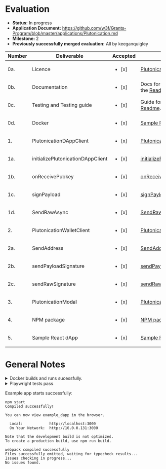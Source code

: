 # Evaluation

- **Status:** In progress
- **Application Document:** https://github.com/w3f/Grants-Program/blob/master/applications/Plutonication.md
- **Milestone:** 2
- **Previously successfully merged evaluation:** All by keeganquigley

| Number | Deliverable | Accepted | Link | Notes |
| ------------- | ------------- | ------------- | ------------- | ------------- |
| 0a. | Licence | <ul><li>[x] </li></ul> | [Plutonication](https://github.com/RostislavLitovkin/Plutonication/blob/Grant-delivery/LICENSE) | MIT |
| 0b. | Documentation | <ul><li>[x] </li></ul> | Docs for running all codes is in the [Readme](https://github.com/RostislavLitovkin/Plutonication/blob/main/README.md).  |
| 0c. | Testing and Testing guide | <ul><li>[x] </li></ul> | Guide for running tests is in the [Readme](https://github.com/RostislavLitovkin/Plutonication/blob/main/README.md). |  |
| 0d. | Docker | <ul><li>[x] </li></ul> | [Sample React dApp Dockerfile](https://github.com/RostislavLitovkin/Plutonication/blob/Grant-delivery/example_dapp/Dockerfile) |  |
| 1. | PlutonicationDAppClient | <ul><li>[x] </li></ul> | [PlutonicationDAppClient.ts](https://github.com/RostislavLitovkin/Plutonication/blob/Grant-delivery/src/PlutonicationDAppClient.ts) |  |
| 1a. | initializePlutonicationDAppClient | <ul><li>[x] </li></ul> | [initializePlutonicationDAppClient](https://github.com/RostislavLitovkin/Plutonication/blob/b2dde7b8c0b387259a459163d436e83d3c7862c4/src/PlutonicationDAppClient.ts#L18C23-L18C56) |  |
| 1b. | onReceivePubkey | <ul><li>[x] </li></ul> | [onReceivePubkey](https://github.com/RostislavLitovkin/Plutonication/blob/b2dde7b8c0b387259a459163d436e83d3c7862c4/src/PlutonicationDAppClient.ts#L20C3-L20C3) |  |
| 1c. | signPayload | <ul><li>[x] </li></ul> | [signPayload](https://github.com/RostislavLitovkin/Plutonication/blob/b2dde7b8c0b387259a459163d436e83d3c7862c4/src/PlutonicationDAppClient.ts#L64C13-L64C24) |  |
| 1d. | SendRawAsync | <ul><li>[x] </li></ul> | [SendRawAsync](https://github.com/RostislavLitovkin/Plutonication/blob/b2dde7b8c0b387259a459163d436e83d3c7862c4/src/PlutonicationDAppClient.ts#L77) |  |
| 2. | PlutonicationWalletClient | <ul><li>[x] </li></ul> | [PlutonicationWalletClient](https://github.com/RostislavLitovkin/Plutonication/blob/Grant-delivery/src/PlutonicationWalletClient.ts) |  |
| 2a. | SendAddress | <ul><li>[x] </li></ul> | [SendAddress](https://github.com/RostislavLitovkin/Plutonication/blob/b2dde7b8c0b387259a459163d436e83d3c7862c4/src/PlutonicationWalletClient.ts#L54) |  |
| 2b. | sendPayloadSignature | <ul><li>[x] </li></ul> | [sendPayloadSignature](https://github.com/RostislavLitovkin/Plutonication/blob/be67381fcb03f2afae20a150b1bcca2577a47e54/src/PlutonicationWalletClient.ts#L57C7-L57C7) |  |
| 2c. | sendRawSignature | <ul><li>[x] </li></ul> | [sendRawSignature](https://github.com/RostislavLitovkin/Plutonication/blob/be67381fcb03f2afae20a150b1bcca2577a47e54/src/PlutonicationWalletClient.ts#L60C5-L60C21) |  |
| 3. | PlutonicationModal | <ul><li>[x] </li></ul> | [PlutonicationModal](https://github.com/RostislavLitovkin/Plutonication/blob/Grant-delivery/src/components/PlutonicationModal.ts) |  |
| 4. | NPM package | <ul><li>[x] </li></ul> | [NPM package](https://www.npmjs.com/package/@plutonication/plutonication) |  |
| 5. | Sample React dApp | <ul><li>[x] </li></ul> | [Sample React dApp](https://github.com/RostislavLitovkin/Plutonication/tree/Grant-delivery/example_dapp) |  |

# General Notes

<details>
  <summary>Docker builds and runs sucessfully.</summary>

```sh
docker run -p 3000:3000 plutonication-react-dapp-example

> example_dapp@0.1.0 start
> react-scripts start

(node:36) [DEP_WEBPACK_DEV_SERVER_ON_AFTER_SETUP_MIDDLEWARE] DeprecationWarning: 'onAfterSetupMiddleware' option is deprecated. Please use the 'setupMiddlewares' option.
(Use `node --trace-deprecation ...` to show where the warning was created)
(node:36) [DEP_WEBPACK_DEV_SERVER_ON_BEFORE_SETUP_MIDDLEWARE] DeprecationWarning: 'onBeforeSetupMiddleware' option is deprecated. Please use the 'setupMiddlewares' option.
Starting the development server...

Compiled successfully!

You can now view example_dapp in the browser.

  Local:            http://localhost:3000
  On Your Network:  http://172.17.0.2:3000

Note that the development build is not optimized.
To create a production build, use npm run build.

webpack compiled successfully
Compiling...
No issues found.
Compiled successfully!
webpack compiled successfully
No issues found.
^C
```
</details>

<details>
  <summary>Playwright tests pass</summary>

```ts
npx playwright test

Running 2 tests using 2 workers
[chromium] › plutonication.spec.ts:33:5 › Communication between dApp and Wallet
2024-01-22 17:04:42        API/INIT: RPC methods not decorated: alephNode_emergencyFinalize, alephNode_getBlockAuthor, alephNode_ready
2024-01-22 17:04:42        API/INIT: aleph-node/68: Not decorating unknown runtime apis: 0x2be3f75b696ad1f6/1
Connected to api
Plutonication received message: Someone connected <3
Plutonication received message: Someone connected <3
Received message: Someone connected <3
Wallet connected
Receive payload
Payload to Sign 0xac050700004769bbe59968882c1597ec1151621f0193547285125f1c1337371c013ff61f0f0080c6a47e8d03481c0400430000001100000005d5279c52c484cc80396535a316add7d47b1c5b9e0398dd1f584149341460c5d12ff783a76a5e07156d2a3ff61745b3a1f892bf6247c1b3bf0fd7ba2085eda6
Received raw: [object Object]
  2 passed (11.4s)
```
</details>


Example app starts successfully:
```
npm start
Compiled successfully!

You can now view example_dapp in the browser.

  Local:            http://localhost:3000
  On Your Network:  http://10.0.0.131:3000

Note that the development build is not optimized.
To create a production build, use npm run build.

webpack compiled successfully
Files successfully emitted, waiting for typecheck results...
Issues checking in progress...
No issues found.
```
